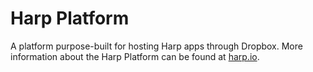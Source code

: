 # Harp Platform

A platform purpose-built for hosting Harp apps through Dropbox. More information about the Harp Platform can be found at [harp.io](http://www.harp.io).